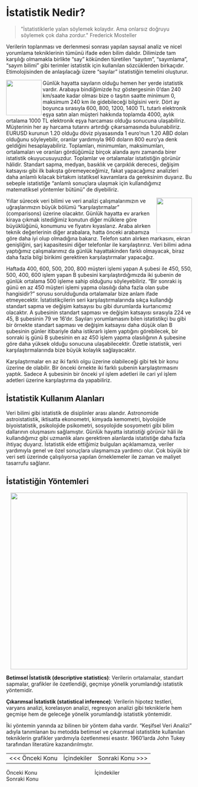 # İstatistik Nedir?

> "İstatistiklerle yalan söylemek kolaydır. Ama onlarsız doğruyu söylemek çok daha zordur."
> Frederick Mosteller

Verilerin toplanması ve derlenmesi sonrası yapılan sayısal analiz ve nicel yorumlama tekniklerinin tümünü ifade eden bilim dalıdır. Dilimizde tam karşılığı olmamakla birlikte “say” kökünden türetilen “sayıtım”, “sayımlama”, “sayım bilimi” gibi terimler istatistik için kullanılan sözcüklerden birkaçıdır. Etimolojisinden de anlaşılacağı üzere “sayılar” istatistiğin temelini oluşturur.

<img src="https://zinzinzibidi.com/img/istatistik/dolar2.png" align="left" style="width: 96px;"/> Günlük hayatta sayıların olduğu hemen her yerde istatistik vardır. Arabaya bindiğimizde hız göstergesinin 0’dan 240 km/saate kadar olması bize o taşıtın saatte minimum 0, maksimum 240 km ile gidebileceği bilgisini verir. Dört ay boyunca sırasıyla 600, 800, 1200, 1400 TL tutarlı elektronik eşya satın alan müşteri hakkında toplamda 4000, aylık ortalama 1000 TL elektronik eşya harcaması olduğu sonucuna ulaşabiliriz. Müşterinin her ay harcama tutarını artırdığı çıkarsamasında bulunabiliriz. EURUSD kurunun 1.20 olduğu döviz piyasasında 1 euro’nun 1.20 ABD doları olduğunu söyleyebilir, oranlar yardımıyla 960 doların 800 euro’ya denk geldiğini hesaplayabiliriz. Toplamları, minimumları, maksimumları, ortalamaları ve oranları gördüğümüz birçok alanda aynı zamanda birer istatistik okuyucusuyuzdur. Toplamlar ve ortalamalar istatistiğin görünür hâlidir. Standart sapma, medyan, basıklık ve çarpıklık derecesi, değişim katsayısı gibi ilk bakışta göremeyeceğimiz, fakat yapacağımız analizleri daha anlamlı kılacak birtakım istatiksel kavramlara da gereksinim duyarız. Bu sebeple istatistiğe “anlamlı sonuçlara ulaşmak için kullandığımız matematiksel yöntemler bütünü” de diyebiliriz.

<img src="https://zinzinzibidi.com/img/istatistik/line-chart.png" align="right" style="width: 96px;"/> Yıllar sürecek veri bilimi ve veri analizi çalışmalarımızın ve uğraşlarımızın büyük bölümü “karşılaştırmalar” (comparisons) üzerine olacaktır. Günlük hayatta ev ararken kiraya çıkmak istediğimiz konutun diğer mülklere göre büyüklüğünü, konumunu ve fiyatını kıyaslarız. Araba alırken teknik değerlerinin diğer arabalara, hatta önceki arabamıza göre daha iyi olup olmadığına bakarız. Telefon satın alırken markasını, ekran genişliğini, şarj kapasitesini diğer telefonlar ile karşılaştırırız. Veri bilimi adına yaptığımız çalışmalarımız da günlük hayattakinden farklı olmayacak, biraz daha fazla bilgi birikimi gerektiren karşılaştırmalar yapacağız.

Haftada 400, 600, 500, 200, 800 müşteri işlemi yapan A şubesi ile 450, 550, 500, 400, 600 işlem yapan B şubesini karşılaştırdığımızda iki şubenin de günlük ortalama 500 işleme sahip olduğunu söyleyebiliriz. “Bir sonraki iş günü en az 450 müşteri işlemi yapma olasılığı daha fazla olan şube hangisidir?” sorusu sorulduğunda ortalamalar bize anlam ifade etmeyecektir. İstatistikçilerin seri karşılaştırmalarında sıkça kullandığı standart sapma ve değişim katsayısı bu gibi durumlarda kurtarıcımız olacaktır. A şubesinin standart sapması ve değişim katsayısı sırasıyla 224 ve 45, B şubesinin 79 ve 16’dır. Sayıları yorumlamasını bilen istatistikçi bu gibi bir örnekte standart sapması ve değişim katsayısı daha düşük olan B şubesinin günler itibariyle daha istikrarlı işlem yaptığını görebilecek, bir sonraki iş günü B şubesinin en az 450 işlem yapma olasılığının A şubesine göre daha yüksek olduğu sonucuna ulaşabilecektir. Özetle istatistik, veri karşılaştırmalarında bize büyük kolaylık sağlayacaktır.

Karşılaştırmalar en az iki farklı olgu üzerine olabileceği gibi tek bir konu üzerine de olabilir. Bir önceki örnekte iki farklı şubenin karşılaştırmasını yaptık. Sadece A şubesinin bir önceki yıl işlem adetleri ile cari yıl işlem adetleri üzerine karşılaştırma da yapabiliriz.

## İstatistik Kullanım Alanları

Veri bilimi gibi istatistik de disiplinler arası alandır. Astronomide astroistatistik, iktisatta ekonometri, kimyada kemometri, biyolojide biyoistatistik, psikolojide psikometri, sosyolojide sosyometri gibi bilim dallarının oluşmasını sağlamıştır. Günlük hayatta istatistiği görünür hâli ile kullandığımız gibi uzmanlık alanı gerektiren alanlarda istatistiğe daha fazla ihtiyaç duyarız. İstatistik elde ettiğimiz bulguları açıklamamıza, veriler yardımıyla genel ve özel sonuçlara ulaşmamıza yardımcı olur. Çok büyük bir veri seti üzerinde çalışılıyorsa yapılan örneklemeler ile zaman ve maliyet tasarrufu sağlanır.

## İstatistiğin Yöntemleri

<p align="center">
  <img src="https://zinzinzibidi.com/img/istatistik/istatistik-yontemleri2.png" style="width: 480px;"/>
</p>

<b>Betimsel İstatistik (descriptive statistics)</b>: Verilerin ortalamalar, standart sapmalar, grafikler ile özetlendiği, geçmişe yönelik yorumlandığı istatistik yöntemidir.

<b>Çıkarımsal İstatistik (statistical inference)</b>: Verilerin hipotez testleri, varyans analizi, korelasyon analizi, regresyon analizi gibi tekniklerle hem geçmişe hem de geleceğe yönelik yorumlandığı istatistik yöntemidir.

İki yöntemin yanında az bilinen bir yöntem daha vardır. “Keşifsel Veri Analizi” adıyla tanımlanan bu metodda betimsel ve çıkarımsal istatistikte kullanılan tekniklerin grafikler yardımıyla özetlenmesi esastır. 1960’larda John Tukey tarafından literatüre kazandırılmıştır.


|   |   |   |
|---|---|---|
|<<< Önceki Konu|İçindekiler|Sonraki Konu >>>|


<div>
  <div style="width: 240px; position: relative; float: left"> Önceki Konu </div>
  <div style="width: 240px; position: relative; float: left"> İçindekiler </div>
  <div style="width: 240px; position: relative; float: left"> Sonraki Konu </div>
</div>
